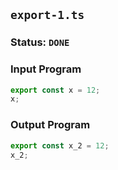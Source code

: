 ## `export-1.ts`

### Status: `DONE`

### Input Program

```typescript
export const x = 12;
x;
```

### Output Program

```typescript
export const x_2 = 12;
x_2;
```


